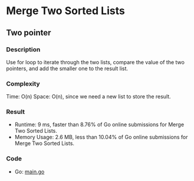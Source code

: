# Merge Two Sorted Lists
## Two pointer
### Description
Use for loop to iterate through the two lists, compare the value of the two pointers, and add the smaller one to the result list.
### Complexity
Time: O(n)
Space: O(n), since we need a new list to store the result.
### Result
- Runtime: 9 ms, faster than 8.76% of Go online submissions for Merge Two Sorted Lists.
- Memory Usage: 2.6 MB, less than 10.04% of Go online submissions for Merge Two Sorted Lists.
### Code
- Go: [main.go](#maingo)